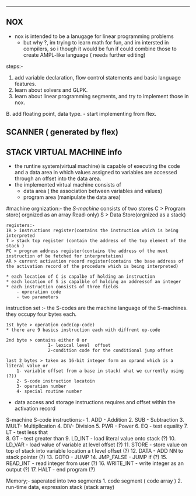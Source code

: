 ------------------------------------
 NOX
-------------------------------------
- nox is intended to be a lanugage for linear programming problems
	- but why ?, im trying to learn math for fun, and im intersted in compilers,
	  so i though it would be fun if could combine those to create AMPL-like language ( needs further editing)


steps:-
1. add variable declaration, flow control statements and basic language features.
2. learn about solvers and GLPK. 
3. learn about linear programming segments, and try to implement those in nox. 

B. add floating point, data type.
	- start implementing from flex. 
	
SCANNER ( generated by flex) 
--------------------------------------






STACK VIRTUAL MACHINE info
--------------------------------------
- the runtine system(virtual machine) is capable of executing the
code and a data area in which values assigned to variables are accessed
through an offset into the data area.
- the implemented virtual machine consists of	
	- data area ( the association between variables and values)
	- program area (manipulate the data area)

#machine orgnization:- 
	the *S-machine*  consists of two stores
	C > Program store( orgnized as an array Read-only) 
	S > Data Store(orgnized as a stack)
	
	registers:-
	IR > instructions register(contains the instruction which is being interpreted
	T > stack top register (contain the address of the top element of the stack )
	PC > program address register(contains the address of the next instruction of be fetched for interpretation) 
	AR > current activation record register(contains the base address of the activation record of the procedure which is being interpreted) 

	* each location of C is capalbe of holding an instruction
	* each location of S is capalble of holding an addressof an integer
	* each instruction consists of three fields
		- opreration code 
		- two parameters

instruction set :-
	the S-codes are the machine language of the S-machines.
	they occupy four bytes each.
	
	1st byte > operation code(op-code)	
	* there are 9 basics instruction each with diffrent op-code

	2nd byte > contains either 0 or 
					1- lexical level  offset
					2-condition code for the conditional jump offset
	
	last 2 bytes > taken as 16-bit integer form an oprand which is a literal value or 
		1- variable offset from a base in stack( what we currently using (?))
		2- S-code instruction locatoin
		3- operation number 
		4- special routine number 

* data access and storage instructions requires and offset within
the activation record 	

S-machine S-code instructions:-
	1. ADD - Addition
	2. SUB - Subtraction
	3. MULT- Multiplication
	4. DIV- Division
	5. PWR - Power 
	6. EQ - test equality 
	7. LT - test less that  
	8. GT - test greater than
	9. LD_INT - load literal value onto stack  (?) 
	10. LD_VAR - load value of variable at level offset (?)
	11. STORE - store value on top of stack into variable location a	t level offset (?)
	12. DATA - ADD NN to stack pointer (?) 
	13. GOTO - JUMP
	14. JMP_FALSE - JUMP if (?)
	15. READ_INT - read integer from user (?) 
	16. WRITE_INT - write integer as an output (?)
	17. HALT - end program (?) 

Memory;-
	saperated into two segments
	1. code segment ( code array ) 
	2. run-time data, expression stack (stack array)
	
